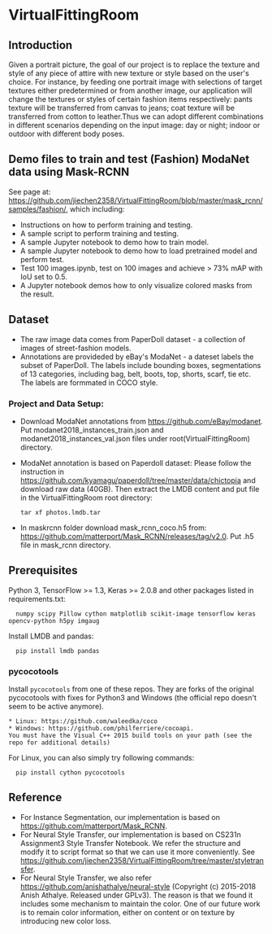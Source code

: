 # VirtualFittingRoom

## Introduction
Given a portrait picture, the goal of our project is to replace the texture and style of any piece of attire with new texture or style based on the user's choice. For instance, by feeding one portrait image with selections of target textures either predetermined or from another image, our application will change the textures or styles of certain fashion items respectively: pants texture will be transferred from canvas to jeans; coat texture will be transferred from cotton to leather.Thus we can adopt different combinations in different scenarios depending on the input image: day or night; indoor or outdoor with different body poses.

## Demo files to train and test (Fashion) ModaNet data using Mask-RCNN
See page at: https://github.com/jiechen2358/VirtualFittingRoom/blob/master/mask_rcnn/samples/fashion/, which including:
* Instructions on how to perform training and testing.
* A sample script to perform training and testing.
* A sample Jupyter notebook to demo how to train model.
* A sample Jupyter notebook to demo how to load pretrained model and perform test.
* Test 100 images.ipynb, test on 100 images and achieve > 73% mAP with IoU set to 0.5.
* A Jupyter notebook demos how to only visualize colored masks from the result.

## Dataset
* The raw image  data comes from PaperDoll dataset - a collection of images of street-fashion models.
* Annotations are provideded by eBay's ModaNet - a dateset labels the subset of PaperDoll. The labels include bounding boxes, segmentations of 13 categories, including bag, belt, boots, top, shorts, scarf, tie etc. The labels are formmated in COCO style.

### Project and Data Setup:
* Download ModaNet annotations from https://github.com/eBay/modanet. Put modanet2018_instances_train.json and modanet2018_instances_val.json files under root(VirtualFittingRoom) directory.
* ModaNet annotation is based on Paperdoll dataset: Please follow the instruction in https://github.com/kyamagu/paperdoll/tree/master/data/chictopia and download raw data (40GB). Then extract the LMDB content and put file in the VirtualFittingRoom root directory:

      tar xf photos.lmdb.tar

* In maskrcnn folder download mask_rcnn_coco.h5 from: https://github.com/matterport/Mask_RCNN/releases/tag/v2.0. Put .h5 file in mask_rcnn directory.

## Prerequisites
Python 3, TensorFlow >= 1.3, Keras >= 2.0.8 and other packages listed in requirements.txt:

      numpy scipy Pillow cython matplotlib scikit-image tensorflow keras opencv-python h5py imgaug 

Install LMDB and pandas:

      pip install lmdb pandas

### pycocotools
Install `pycocotools` from one of these repos. They are forks of the original pycocotools with fixes for Python3 and Windows (the official repo doesn't seem to be active anymore).

    * Linux: https://github.com/waleedka/coco
    * Windows: https://github.com/philferriere/cocoapi.
    You must have the Visual C++ 2015 build tools on your path (see the repo for additional details)

For Linux, you can also simply try following commands:

      pip install cython pycocotools

## Reference
* For Instance Segmentation, our implementation is based on https://github.com/matterport/Mask_RCNN.
* For Neural Style Transfer, our implementation is based on CS231n Assignment3 Style Transfer Notebook. We refer the structure and modify it to script format so that we can use it more conveniently. See https://github.com/jiechen2358/VirtualFittingRoom/tree/master/styletransfer.
* For Neural Style Transfer, we also refer https://github.com/anishathalye/neural-style (Copyright (c) 2015-2018 Anish Athalye. Released under GPLv3). The reason is that we found it includes some mechanism to maintain the color. One of our future work is to remain color information, either on content or on texture by introducing new color loss.
